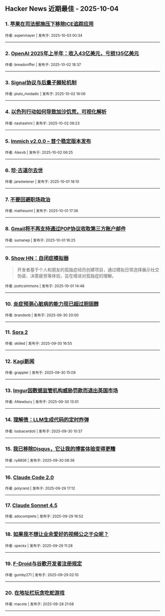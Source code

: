## Hacker News 近期最佳 - 2025-10-04


### 1. [苹果在司法部施压下移除ICE追踪应用](https://news.ycombinator.com/item?id=45457333)

<sub>作者: aspenmayer | 发布于: 2025-10-03 00:34</sub>

---

### 2. [OpenAI 2025年上半年：收入43亿美元，亏损135亿美元](https://news.ycombinator.com/item?id=45453586)

<sub>作者: breadsniffer | 发布于: 2025-10-02 18:37</sub>

---

### 3. [Signal协议与后量子棘轮机制](https://news.ycombinator.com/item?id=45451527)

<sub>作者: pluto_modadic | 发布于: 2025-10-02 16:06</sub>

---

### 4. [以色列行动如何导致加沙饥荒，可视化解析](https://news.ycombinator.com/item?id=45447699)

<sub>作者: nashashmi | 发布于: 2025-10-02 09:23</sub>

---

### 5. [Immich v2.0.0 – 首个稳定版本发布](https://news.ycombinator.com/item?id=45446834)

<sub>作者: Alexvb | 发布于: 2025-10-02 06:25</sub>

---

### 6. [珍·古道尔去世](https://news.ycombinator.com/item?id=45441069)

<sub>作者: jaredwiener | 发布于: 2025-10-01 18:10</sub>

---

### 7. [不要回避职场政治](https://news.ycombinator.com/item?id=45440571)

<sub>作者: matheusml | 发布于: 2025-10-01 17:36</sub>

---

### 8. [Gmail将不再支持通过POP协议收取第三方账户邮件](https://news.ycombinator.com/item?id=45439670)

<sub>作者: sumanep | 发布于: 2025-10-01 16:25</sub>

---

### 9. [Show HN：自闭症模拟器](https://news.ycombinator.com/item?id=45438346)
> 开发者基于个人和朋友的孤独症经历创建项目，通过模拟日常选择展示社交伪装、决策疲劳等体验，旨在增进对孤独症的理解。

<sub>作者: joshcsimmons | 发布于: 2025-10-01 14:48</sub>

---

### 10. [炎症预测心脏病的能力现已超过胆固醇](https://news.ycombinator.com/item?id=45430498)

<sub>作者: brandonb | 发布于: 2025-09-30 20:00</sub>

---

### 11. [Sora 2](https://news.ycombinator.com/item?id=45427982)

<sub>作者: skilled | 发布于: 2025-09-30 16:55</sub>

---

### 12. [Kagi新闻](https://news.ycombinator.com/item?id=45426490)

<sub>作者: grappler | 发布于: 2025-09-30 15:09</sub>

---

### 13. [Imgur因数据监管机构威胁罚款而退出英国市场](https://news.ycombinator.com/item?id=45424888)

<sub>作者: ANewbury | 发布于: 2025-09-30 13:01</sub>

---

### 14. [理解债：LLM生成代码的定时炸弹](https://news.ycombinator.com/item?id=45423917)

<sub>作者: todsacerdoti | 发布于: 2025-09-30 10:37</sub>

---

### 15. [我已移除Disqus，它让我的博客体验变得更糟](https://news.ycombinator.com/item?id=45423268)

<sub>作者: ry8806 | 发布于: 2025-09-30 08:36</sub>

---

### 16. [Claude Code 2.0](https://news.ycombinator.com/item?id=45416228)

<sub>作者: polyrand | 发布于: 2025-09-29 17:12</sub>

---

### 17. [Claude Sonnet 4.5](https://news.ycombinator.com/item?id=45415962)

<sub>作者: adocomplete | 发布于: 2025-09-29 16:52</sub>

---

### 18. [如果我不想让业余爱好的视频公之于众呢？](https://news.ycombinator.com/item?id=45412419)

<sub>作者: speckx | 发布于: 2025-09-29 11:28</sub>

---

### 19. [F-Droid与谷歌开发者注册规定](https://news.ycombinator.com/item?id=45409794)

<sub>作者: gumby271 | 发布于: 2025-09-29 02:10</sub>

---

### 20. [在地址栏玩贪吃蛇游戏](https://news.ycombinator.com/item?id=45408021)

<sub>作者: macote | 发布于: 2025-09-28 21:08</sub>

---
